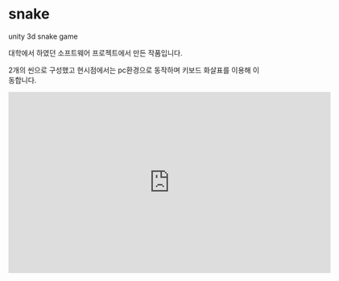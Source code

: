 # snake
unity 3d snake game

대학에서 하였던 소프트웨어 프로젝트에서 만든 작품입니다.

2개의 씬으로 구성했고 현시점에서는 pc환경으로 동작하며 키보드 화살표를 이용해 이동합니다.

<iframe width="640" height="360" src="https://youtu.be/P0Lmq38b4A0" frameborder="0" gesture="media" allowfullscreen=""></iframe>
